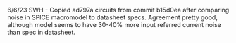 6/6/23 SWH - Copied ad797a circuits from commit b15d0ea after
       	     comparing noise in SPICE macromodel to datasheet specs.
       	     Agreement pretty good, although model seems to have
       	     30-40% more input referred current noise than spec in
       	     datasheet.